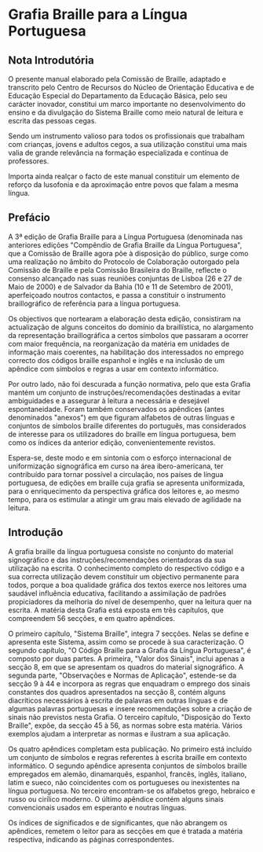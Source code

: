 # Grafia Braille para a Língua Portuguesa

## Nota Introdutória

O presente manual elaborado pela Comissão de Braille, adaptado e transcrito pelo Centro de Recursos do Núcleo de Orientação Educativa e de Educação Especial do Departamento da Educação Básica, pelo seu carácter inovador, constitui um marco importante no desenvolvimento do ensino e da divulgação do Sistema Braille como meio natural de leitura e escrita das pessoas cegas.

Sendo um instrumento valioso para todos os profissionais que trabalham com crianças, jovens e adultos cegos, a sua utilização constitui uma mais valia de grande relevância na formação especializada e contínua de professores.

Importa ainda realçar o facto de este manual constituir um elemento de reforço da lusofonia e da aproximação entre povos que falam a mesma língua.

## Prefácio

A 3ª edição de Grafia Braille para a Língua Portuguesa (denominada nas anteriores edições "Compêndio de Grafia Braille da Língua Portuguesa", que a Comissão de Braille agora põe à disposição do público, surge como uma realização no âmbito do Protocolo de Colaboração outorgado pela Comissão de Braille e pela Comissão Brasileira do Braille, reflecte o consenso alcançado nas suas reuniões conjuntas de Lisboa (26 e 27 de Maio de 2000) e de Salvador da Bahia (10 e 11 de Setembro de 2001), aperfeiçoado noutros contactos, e passa a constituir o instrumento braillográfico de referência para a língua portuguesa.

Os objectivos que nortearam a elaboração desta edição, consistiram na actualização de alguns conceitos do domínio da braillística, no alargamento da representação braillográfica a certos símbolos que passaram a ocorrer com maior frequência, na reorganização da matéria em unidades de informação mais coerentes, na habilitação dos interessados no emprego correcto dos códigos braille espanhol e inglês e na inclusão de um apêndice com símbolos e regras a usar em contexto informático.

Por outro lado, não foi descurada a função normativa, pelo que esta Grafia mantém um conjunto de instruções/recomendações destinadas a evitar ambiguidades e a assegurar à leitura a necessária e desejável espontaneidade. Foram também conservados os apêndices (antes denominados "anexos") em que figuram alfabetos de outras línguas e conjuntos de símbolos braille diferentes do português, mas considerados de interesse para os utilizadores do braille em língua portuguesa, bem como os índices da anterior edição, convenientemente revistos.

Espera-se, deste modo e em sintonia com o esforço internacional de uniformização signográfica em curso na área ibero-americana, ter contribuído para tornar possível a circulação, nos países de língua portuguesa, de edições em braille cuja grafia se apresenta uniformizada, para o enriquecimento da perspectiva gráfica dos leitores e, ao mesmo tempo, para os estimular a atingir um grau mais elevado de agilidade na leitura.

## Introdução

A grafia braille da língua portuguesa consiste no conjunto do material signográfico e das instruções/recomendações orientadoras da sua utilização na escrita. O conhecimento completo do respectivo código e a sua correcta utilização devem constituir um objectivo permanente para todos, porque a boa qualidade gráfica dos textos exerce nos leitores uma saudável influência educativa, facilitando a assimilação de padrões propiciadores da melhoria do nível de desempenho, quer na leitura quer na escrita. A matéria desta Grafia está exposta em três capítulos, que compreendem 56 secções, e em quatro apêndices.

O primeiro capítulo, "Sistema Braille", integra 7 secções. Nelas se define e apresenta este Sistema, assim como se procede à sua caracterização. O segundo capítulo, "O Código Braille para a Grafia da Língua Portuguesa", é composto por duas partes. A primeira, "Valor dos Sinais", inclui apenas a secção 8, em que se apresentam os quadros do material signográfico. A segunda parte, "Observações e Normas de Aplicação", estende-se da secção 9 à 44 e incorpora as regras que enquadram o emprego dos sinais constantes dos quadros apresentados na secção 8, contém alguns diacríticos necessários à escrita de palavras em outras línguas e de algumas palavras portuguesas e insere recomendações sobre a criação de sinais não previstos nesta Grafia. O terceiro capítulo, "Disposição do Texto Braille", expõe, da secção 45 à 56, as normas sobre esta matéria. Vários exemplos ajudam a interpretar as normas e ilustram a sua aplicação.

Os quatro apêndices completam esta publicação. No primeiro está incluído um conjunto de símbolos e regras referentes à escrita braille em contexto informático. O segundo apêndice apresenta conjuntos de símbolos braille empregados em alemão, dinamarquês, espanhol, francês, inglês, italiano, latim e sueco, não coincidentes com os portugueses ou inexistentes na língua portuguesa. No terceiro encontram-se os alfabetos grego, hebraico e russo ou cirílico moderno. O último apêndice contém alguns sinais convencionais usados em esperanto e noutras línguas.

Os índices de significados e de significantes, que não abrangem os apêndices, remetem o leitor para as secções em que é tratada a matéria respectiva, indicando as páginas correspondentes.
